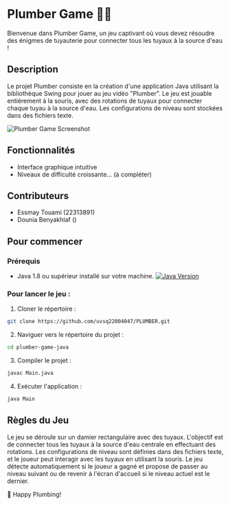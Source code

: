 # Plumber Game 👨‍🔧
Bienvenue dans Plumber Game, un jeu captivant où vous devez résoudre des énigmes de tuyauterie pour connecter tous les tuyaux à la source d'eau ! 

## Description
Le projet Plumber consiste en la création d'une application Java utilisant la bibliothèque Swing pour jouer au jeu vidéo "Plumber". Le jeu est jouable entièrement à la souris, avec des rotations de tuyaux pour connecter chaque tuyau à la source d'eau. Les configurations de niveau sont stockées dans des fichiers texte.

    
![Plumber Game Screenshot](screenshots/plumber_game_screenshot.png)


## Fonctionnalités
- Interface graphique intuitive
- Niveaux de difficulté croissante... (à compléter)



## Contributeurs
- Essmay Touami (22313891)
- Dounia Benyakhlaf ()


  
## Pour commencer

### Prérequis
- Java 1.8 ou supérieur installé sur votre machine. [![Java Version](https://img.shields.io/badge/Java-1.8%2B-blue.svg)](https://www.java.com/en/download/)

### Pour lancer le jeu :

1. Cloner le répertoire :
```bash
git clone https://github.com/uvsq22004047/PLUMBER.git
```

2. Naviguer vers le répertoire du projet :
```bash
cd plumber-game-java
```

3. Compiler le projet :
```bash
javac Main.java
```

4. Exécuter l'application : 
```bash
java Main
```



## Règles du Jeu
Le jeu se déroule sur un damier rectangulaire avec des tuyaux. 
L'objectif est de connecter tous les tuyaux à la source d'eau centrale en effectuant des rotations. 
Les configurations de niveau sont définies dans des fichiers texte, et le joueur peut interagir avec les tuyaux en utilisant la souris. 
Le jeu détecte automatiquement si le joueur a gagné et propose de passer au niveau suivant ou de revenir à l'écran d'accueil si le niveau actuel est le dernier.





🔧 Happy Plumbing!





